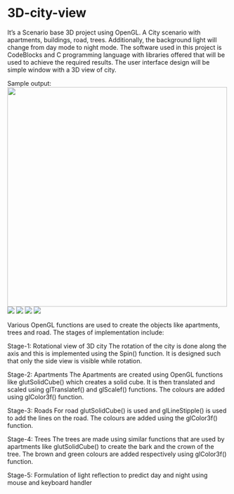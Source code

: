 # 3D-city-view

It’s a Scenario base 3D project using OpenGL. A City scenario with apartments, buildings, road, trees. 
Additionally, the background light will change from day mode to night mode.
The software used in this project is CodeBlocks and C programming language with libraries 
offered that will be used to achieve the required results. The user interface design will be
simple window with a 3D view of city.

Sample output:
<img src="https://github.com/ShreyaMPadmashali/3D-city-view/blob/main/output-screenshot/s2.png" width="500" height="500">
<img src="https://github.com/ShreyaMPadmashali/3D-city-view/blob/main/output-screenshot/s3.png" style="width=500px; length=500px;">
<img src="https://github.com/ShreyaMPadmashali/3D-city-view/blob/main/output-screenshot/s4.png" style="width=500px; length=500px;">
<img src="https://github.com/ShreyaMPadmashali/3D-city-view/blob/main/output-screenshot/s5.png" style="width=500px; length=500px;">
<img src="https://github.com/ShreyaMPadmashali/3D-city-view/blob/main/output-screenshot/s6.png" style="width=500px; length=500px;">

Various OpenGL functions are used to create the objects like apartments, trees and road.
The stages of implementation include:

Stage-1: Rotational view of 3D city
The rotation of the city is done along the axis and this is implemented using 
the Spin() function. It is designed such that only the side view is visible 
while rotation.

Stage-2: Apartments
The Apartments are created using OpenGL functions like glutSolidCube() 
which creates a solid cube. It is then translated and scaled using 
glTranslatef() and glScalef() functions. The colours are added using 
glColor3f() function.

Stage-3: Roads
For road glutSolidCube() is used and glLineStipple() is used to add the lines 
on the road. The colours are added using the glColor3f() function.

Stage-4: Trees
The trees are made using similar functions that are used by apartments like
glutSolidCube() to create the bark and the crown of the tree. The brown and 
green colours are added respectively using glColor3f() function.

Stage-5: Formulation of light reflection to predict day and night using 
mouse and keyboard handler

